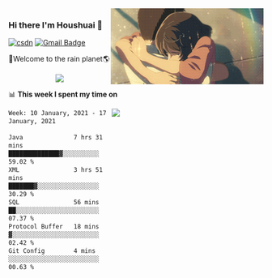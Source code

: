 <img  align='right' height="150" src="https://github.com/LikeRainDay/LikeRainDay/blob/master/pic/img_rain_1.gif?raw=true">



### Hi there I'm Houshuai :lemon:

[![csdn](https://img.shields.io/badge/-csdn-c14438?style=flat-square&logo=c&logoColor=white)](https://blog.csdn.net/qq_15807167)
[![Gmail Badge](https://img.shields.io/badge/-gmail-c14438?style=flat-square&logo=Gmail&logoColor=white&link=mailto:houshuai0816@gmail.com)](mailto:houshuai0816@gmail.com)

🚀Welcome to the rain planet🌎

<center>
<img align='center'  src="https://source.unsplash.com/random/1200x600">
</center>

📊 **This week I spent my time on**

<img align='right'   width="300" src="https://github-readme-stats.vercel.app/api?username=LikeRainDay&show_icons=true&title_color=fff&icon_color=79ff97&text_color=9f9f9f&bg_color=151515">

<!--START_SECTION:waka-->
```text
Week: 10 January, 2021 - 17 January, 2021

Java              7 hrs 31 mins   ██████████████▓░░░░░░░░░░   59.02 % 
XML               3 hrs 51 mins   ███████▓░░░░░░░░░░░░░░░░░   30.29 % 
SQL               56 mins         ██░░░░░░░░░░░░░░░░░░░░░░░   07.37 % 
Protocol Buffer   18 mins         ▓░░░░░░░░░░░░░░░░░░░░░░░░   02.42 % 
Git Config        4 mins          ░░░░░░░░░░░░░░░░░░░░░░░░░   00.63 % 
```
<!--END_SECTION:waka-->
